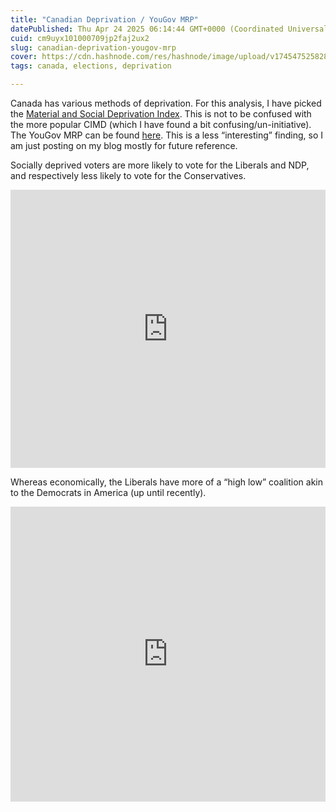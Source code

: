 ```yaml
---
title: "Canadian Deprivation / YouGov MRP"
datePublished: Thu Apr 24 2025 06:14:44 GMT+0000 (Coordinated Universal Time)
cuid: cm9uyx101000709jp2faj2ux2
slug: canadian-deprivation-yougov-mrp
cover: https://cdn.hashnode.com/res/hashnode/image/upload/v1745475258288/0096546f-a71b-4fe2-acf6-278efd8d41f9.webp
tags: canada, elections, deprivation

---
```


Canada has various methods of deprivation. For this analysis, I have picked the [Material and Social Deprivation Index](https://www.inspq.qc.ca/en/deprivation/material-and-social-deprivation-index). This is not to be confused with the more popular CIMD (which I have found a bit confusing/un-initiative). The YouGov MRP can be found [here](https://yougov.co.uk/politics/articles/52054-first-yougov-mrp-2025-canadian-federal-election-shows-liberals-on-track-to-win-modest-majority-poll). This is a less “interesting” finding, so I am just posting on my blog mostly for future reference.  
  
Socially deprived voters are more likely to vote for the Liberals and NDP, and respectively less likely to vote for the Conservatives.

<iframe id="datawrapper-chart-sYsD3" src="https://datawrapper.dwcdn.net/sYsD3/2/" style="width:0;min-width:100%;border:none" height="445"></iframe>

Whereas economically, the Liberals have more of a “high low” coalition akin to the Democrats in America (up until recently).

<iframe id="datawrapper-chart-M9uzD" src="https://datawrapper.dwcdn.net/M9uzD/2/" style="width:0;min-width:100%;border:none" height="472"></iframe>